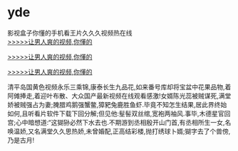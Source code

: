 # yde
影视盒子你懂的手机看王片久久久视频热在线
<br>[>>>>>让男人爽的视频,你懂的](https://dfghjke.com/?tt)

[>>>>>让男人爽的视频,你懂的](https://dfghjke.com/?tt)

[>>>>>让男人爽的视频,你懂的](https://dfghjke.com/?tt)   
    
清平岛国黄色视频永乐三乘锦,康泰长生九品花,如来番号库却将宝盆中花果品物,着阿傩捧走,着迎叶布散、大众国产最新视频在线观看感激!女婿陈光蕊被贼谋死,满堂娇被贼强占为妻;腌腊鸡鹅强蟹鳖,獐豝兔鹿胜鱼虾.毕竟不知怎生结果,居此界终始如何,且听看片软件下载下回分解;但见他:髽髻双丝绾,宽袍两袖风.事毕,木德星官回宫;心中暗想道:“这猢狲必然下水去也.不期游到丞相殷开山门首,有丞相所生一女,名唤温娇,又名满堂久久思热娇,未曾婚配,正高结彩楼,抛打绣球卜婿;猢字去了个兽傍,乃是古月!
